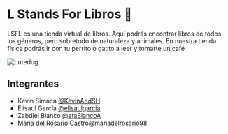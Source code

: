 
# L Stands For Libros 📕
LSFL es una tienda virtual de libros. Aquí podrás encontrar libros de todos los géneros, pero sobretodo de naturaleza y animales. En nuestra tienda física podrás ir con tu perrito o gatito a leer y tomarte un café 

![cutedog](https://user-images.githubusercontent.com/71073724/135700424-6362828c-8684-4701-8442-4aabc119c065.png)


## Integrantes
- Kevin Simaca [@KevinAndSH](https://github.com/KevinAndSH)
- Elisaul García [@elisaulgarcia](https://github.com/elisaulgarcia)
- Zabdiel Blanco [@etaBlancoA](https://github.com/ZetaBlancoA)
- Maria del Rosario Castro[@mariadelrosario98](https://github.com/mariadelrosario98)

